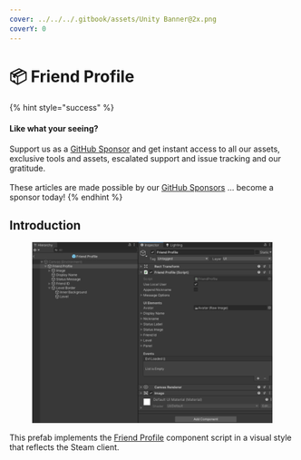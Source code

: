 ```yaml
---
cover: ../../../.gitbook/assets/Unity Banner@2x.png
coverY: 0
---
```


# 📦 Friend Profile

{% hint style="success" %}
#### Like what your seeing?

Support us as a [GitHub Sponsor](../../../become-a-sponsor/) and get instant access to all our assets, exclusive tools and assets, escalated support and issue tracking and our gratitude.\
\
These articles are made possible by our [GitHub Sponsors](../../../become-a-sponsor/) ... become a sponsor today!
{% endhint %}

## &#x20;Introduction

<figure><img src="../../../.gitbook/assets/image (444).png" alt=""><figcaption></figcaption></figure>

This prefab implements the [Friend Profile](../ui-components/friend-profile/) component script in a visual style that reflects the Steam client.
